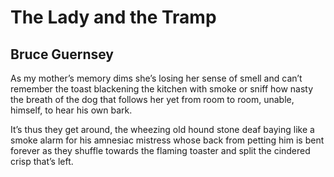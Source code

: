 # The Lady and the Tramp
## Bruce Guernsey
As my mother’s memory dims
she’s losing her sense of smell
and can’t remember the toast
blackening the kitchen with smoke
or sniff how nasty the breath of the dog
that follows her yet from room to room,
unable, himself, to hear his own bark.

It’s thus they get around,
the wheezing old hound stone deaf
baying like a smoke alarm
for his amnesiac mistress whose back
from petting him is bent forever
as they shuffle towards the flaming toaster
and split the cindered crisp that’s left.